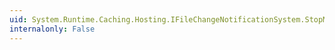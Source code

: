 ```yaml
---
uid: System.Runtime.Caching.Hosting.IFileChangeNotificationSystem.StopMonitoring(System.String,System.Object)
internalonly: False
---
```

